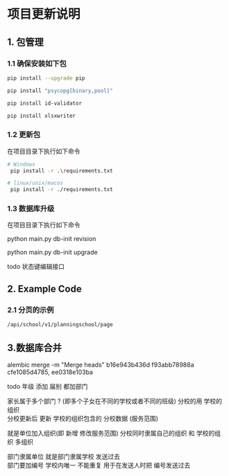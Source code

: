 # 项目更新说明

## 1. 包管理

### 1.1 确保安装如下包
```bash
pip install --upgrade pip

pip install "psycopg[binary,pool]"

pip install id-validator

pip install xlsxwriter

```

### 1.2 更新包

在项目目录下执行如下命令

```bash
# Windows
 pip install -r .\requirements.txt
```

```bash
# linux/unix/macos
 pip install -r ./requirements.txt
```

### 1.3 数据库升级

在项目目录下执行如下命令

python main.py db-init revision

python main.py db-init upgrade

todo  状态键编辑接口


## 2. Example Code

### 2.1 分页的示例

`/api/school/v1/planningschool/page`

## 3.数据库合并
alembic merge -m "Merge heads" b16e943b436d f93abb78988a
cfe1085d4785, ee0318e103ba


todo 年级 添加  届别 都加部门

家长属于多个部门 ? (即多个子女在不同的学校或者不同的班级)
分校的用 学校的 组织   
分校更新后  更新 学校的组织包含的 分校数据 (服务范围)


就是单位加入组织(即 新增  修改服务范围)
分校同时隶属自己的组织  和 学校的组织  多组织

部门隶属单位  就是部门隶属学校  发送过去  
部门要加编号  学校内唯一 不能重复  用于在发送人时把 编号发送过去 







